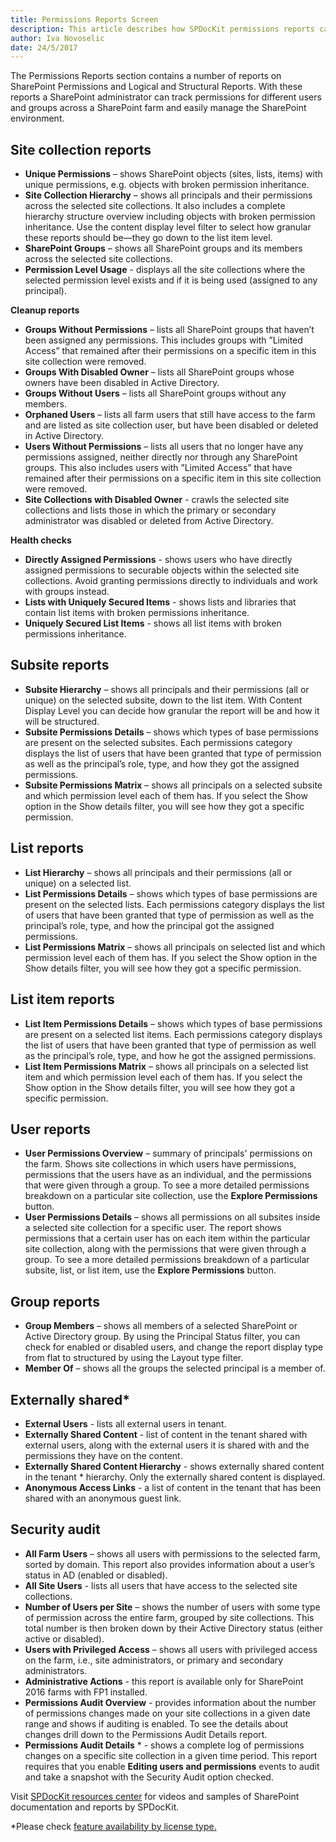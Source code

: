 ```yaml
---
title: Permissions Reports Screen
description: This article describes how SPDocKit permissions reports can help administrators track permissions for different users and groups across a SharePoint farm and easily manage the SharePoint environment.
author: Iva Novoselic
date: 24/5/2017
---
```


The Permissions Reports section contains a number of reports on SharePoint Permissions and Logical and Structural Reports. With these reports a SharePoint administrator can track permissions for different users and groups across a SharePoint farm and easily manage the SharePoint environment.

## Site collection reports
* __Unique Permissions__ – shows SharePoint objects (sites, lists, items) with unique permissions, e.g. objects with broken permission inheritance.  
* __Site Collection Hierarchy__ – shows all principals and their permissions across the selected site collections. It also includes a complete hierarchy structure overview including objects with broken permission inheritance. Use the content display level filter to select how granular these reports should be—they go down to the list item level.  
* __SharePoint Groups__ – shows all SharePoint groups and its members across the selected site collections.
* __Permission Level Usage__ - displays all the site collections where the selected permission level exists and if it is being used (assigned to any principal).

__Cleanup reports__
  * __Groups Without Permissions__ – lists all SharePoint groups that haven’t been assigned any permissions. This includes groups with ”Limited Access” that remained after their permissions on a specific item in this site collection were removed.
  * __Groups With Disabled Owner__ – lists all SharePoint groups whose owners have been disabled in Active Directory.  
  * __Groups Without Users__ – lists all SharePoint groups without any members.  
  * __Orphaned Users__ – lists all farm users that still have access to the farm and are listed as site collection user, but have been disabled or deleted in Active Directory.  
  * __Users Without Permissions__ – lists all users that no longer have any permissions assigned, neither directly nor through any SharePoint groups. This also includes users with ”Limited Access” that have remained after their permissions on a specific item in this site collection were removed.
  * __Site Collections with Disabled Owner__ - crawls the selected site collections and lists those in which the primary or secondary administrator was disabled or deleted from Active Directory.  

__Health checks__
  * __Directly Assigned Permissions__ - shows users who have directly assigned permissions to securable objects within the selected site collections. Avoid granting permissions directly to individuals and work with groups instead.
  * __Lists with Uniquely Secured Items__ - shows lists and libraries that contain list items with broken permissions inheritance. 
  * __Uniquely Secured List Items__ - shows all list items with broken permissions inheritance.


## Subsite reports
* __Subsite Hierarchy__ – shows all principals and their permissions (all or unique) on the selected subsite, down to the list item. With Content Display Level you can decide how granular the report will be and how it will be structured.  
* __Subsite Permissions Details__ – shows which types of base permissions are present on the selected subsites. Each permissions category displays the list of users that have been granted that type of permission as well as the principal’s role, type, and how they got the assigned permissions.  
* __Subsite Permissions Matrix__ – shows all principals on a selected subsite and which permission level each of them has. If you select the Show option in the Show details filter, you will see how they got a specific permission.  

## List reports
* __List Hierarchy__ – shows all principals and their permissions (all or unique) on a selected list.  
* __List Permissions Details__ – shows which types of base permissions are present on the selected lists. Each permissions category displays the list of users that have been granted that type of permission as well as the principal’s role, type, and how the principal got the assigned permissions.  
* __List Permissions Matrix__ – shows all principals on selected list and which permission level each of them has. If you select the Show option in the Show details filter, you will see how they got a specific permission.  

## List item reports
* __List Item Permissions Details__ – shows which types of base permissions are present on a selected list items. Each permissions category displays the list of users that have been granted that type of permission as well as the principal’s role, type, and how he got the assigned permissions.  
* __List Item Permissions Matrix__ – shows all principals on a selected list item and which permission level each of them has. If you select the Show option in the Show details filter, you will see how they got a specific permission.

## User reports
* __User Permissions Overview__ – summary of principals' permissions on the farm. Shows site collections in which users have permissions, permissions that the users have as an individual, and the permissions that were given through a group. To see a more detailed permissions breakdown on a particular site collection, use the __Explore Permissions__ button.  
* __User Permissions Details__ – shows all permissions on all subsites inside a selected site collection for a specific user. The report shows permissions that a certain user has on each item within the particular site collection, along with the permissions that were given through a group. To see a more detailed permissions breakdown of a particular subsite, list, or list item, use the __Explore Permissions__ button.

## Group reports
* __Group Members__ – shows all members of a selected SharePoint or Active Directory group. By using the Principal Status filter, you can check for enabled or disabled users, and change the report display type from flat to structured by using the Layout type filter.  
* __Member Of__ – shows all the groups the selected principal is a member of.

## Externally shared*
* __External Users__ - lists all external users in tenant.  
* __Externally Shared Content__  - list of content in the tenant shared with external users, along with the external users it is shared with and the permissions they have on the content.   
* __Externally Shared Content Hierarchy__ - shows externally shared content in the tenant * hierarchy. Only the externally shared content is displayed.  
* __Anonymous Access Links__ - a list of content in the tenant that has been shared with an anonymous guest link.


## Security audit
* __All Farm Users__ – shows all users with permissions to the selected farm, sorted by domain. This report also provides information about a user’s status in AD (enabled or disabled).  
* __All Site Users__ - lists all users that have access to the selected site collections.  
* __Number of Users per Site__ – shows the number of users with some type of permission across the entire farm, grouped by site collections. This total number is then broken down by their Active Directory status (either active or disabled).  
* __Users with Privileged Access__ – shows all users with privileged access on the farm, i.e., site administrators, or primary and secondary administrators.  
* __Administrative Actions__ - this report is available only for SharePoint 2016 farms with FP1 installed.
* __Permissions Audit Overview__ - provides information about the number of permissions changes made on your site collections in a given date range and shows if auditing is enabled. To see the details about changes drill down to the Permissions Audit Details report.
* __Permissions Audit Details__ * - shows a complete log of permissions changes on a specific site collection in a given time period. This report requires that you enable __Editing users and permissions__ events to audit and take a snapshot with the Security Audit option checked.


Visit [SPDocKit resources center](https://www.spdockit.com/resources/reports) for videos and samples of SharePoint documentation and reports by SPDocKit.

*Please check [feature availability by license type.](https://www.spdockit.com/orders)